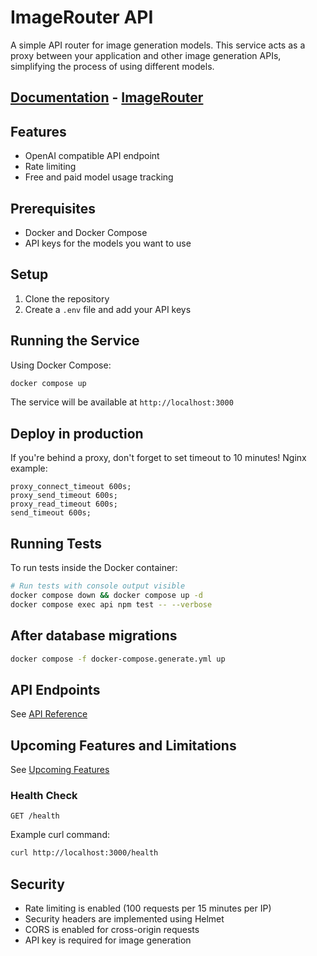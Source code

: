 # ImageRouter API

A simple API router for image generation models. This service acts as a proxy between your application and other image generation APIs, simplifying the process of using different models.

## [Documentation](https://ir-docs.myqa.cc/) - [ImageRouter](https://ir.myqa.cc/)

## Features

- OpenAI compatible API endpoint
- Rate limiting
- Free and paid model usage tracking

## Prerequisites

- Docker and Docker Compose
- API keys for the models you want to use

## Setup

1. Clone the repository
2. Create a `.env` file and add your API keys

## Running the Service

Using Docker Compose:
```bash
docker compose up
```

The service will be available at `http://localhost:3000`

## Deploy in production

If you're behind a proxy, don't forget to set timeout to 10 minutes!
Nginx example:
```
proxy_connect_timeout 600s;
proxy_send_timeout 600s;
proxy_read_timeout 600s;
send_timeout 600s;
```

## Running Tests

To run tests inside the Docker container:

```bash
# Run tests with console output visible
docker compose down && docker compose up -d
docker compose exec api npm test -- --verbose
```

## After database migrations

```bash
docker compose -f docker-compose.generate.yml up
```

## API Endpoints

See [API Reference](https://ir-docs.myqa.cc/)

## Upcoming Features and Limitations

See [Upcoming Features](https://ir-docs.myqa.cc/upcoming-features/)

### Health Check
```
GET /health
```

Example curl command:
```bash
curl http://localhost:3000/health
```

## Security

- Rate limiting is enabled (100 requests per 15 minutes per IP)
- Security headers are implemented using Helmet
- CORS is enabled for cross-origin requests
- API key is required for image generation